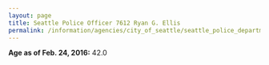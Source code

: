 ```yaml
---
layout: page
title: Seattle Police Officer 7612 Ryan G. Ellis
permalink: /information/agencies/city_of_seattle/seattle_police_department/copbook/7612/
---
```


**Age as of Feb. 24, 2016:** 42.0
